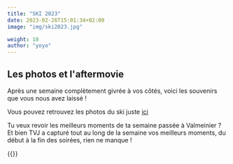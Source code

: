 ```yaml
---
title: "SKI 2023"
date: 2023-02-26T15:01:34+02:00
image: "img/ski2023.jpg"

weight: 10
author: "yoyo"
---
```


## Les photos et l'aftermovie

Après une semaine complètement givrée à vos côtés, voici les souvenirs que vous nous avez laissé !

Vous pouvez retrouvez les photos du ski juste [ici](https://drive.google.com/drive/folders/15GRTvf-NfLKTPPCEZkfkJZdJ_5skhIZO "photos ski")

Tu veux revoir les meilleurs moments de ta semaine passée à Valmeinier ? 
Et bien TVJ a capturé tout au long de la semaine vos meilleurs moments, du début à la fin des soirées, rien ne manque !

{{<youtube L-Jss3Qc-DE >}}